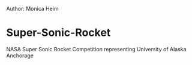 Author: Monica Heim
# Super-Sonic-Rocket
NASA Super Sonic Rocket Competition representing University of Alaska Anchorage

